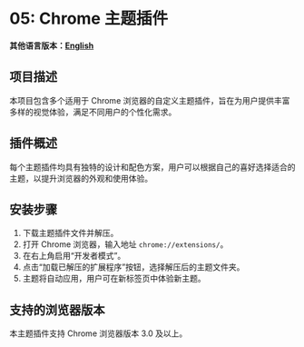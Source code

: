 # 05: Chrome 主题插件

**其他语言版本：[English](README.md)**

## 项目描述

本项目包含多个适用于 Chrome 浏览器的自定义主题插件，旨在为用户提供丰富多样的视觉体验，满足不同用户的个性化需求。

## 插件概述

每个主题插件均具有独特的设计和配色方案，用户可以根据自己的喜好选择适合的主题，以提升浏览器的外观和使用体验。

## 安装步骤

1. 下载主题插件文件并解压。
2. 打开 Chrome 浏览器，输入地址 `chrome://extensions/`。
3. 在右上角启用“开发者模式”。
4. 点击“加载已解压的扩展程序”按钮，选择解压后的主题文件夹。
5. 主题将自动应用，用户可在新标签页中体验新主题。

## 支持的浏览器版本

本主题插件支持 Chrome 浏览器版本 3.0 及以上。
